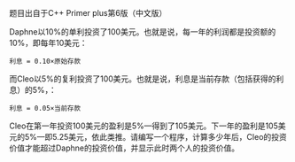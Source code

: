 题目出自于C++ Primer plus第6版（中文版）

Daphne以10%的单利投资了100美元。也就是说，每一年的利润都是投资额的10%，即每年10美元：
```
利息 = 0.10×原始存款
```
而Cleo以5%的复利投资了100美元。也就是说，利息是当前存款（包括获得的利息）的5%，：
```
利息 = 0.05×当前存款
```
Cleo在第一年投资100美元的盈利是5%—得到了105美元。下一年的盈利是105美元的5%—即5.25美元，依此类推。请编写一个程序，计算多少年后，Cleo的投资价值才能超过Daphne的投资价值，并显示此时两个人的投资价值。